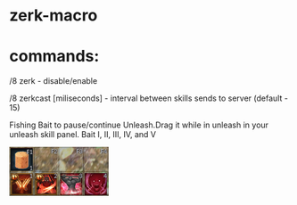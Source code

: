 # zerk-macro
# commands:

/8 zerk - disable/enable 

/8 zerkcast [miliseconds] - interval between skills sends to server (default - 15)

Fishing Bait to pause/continue Unleash.Drag it while in unleash in your unleash skill panel.
Bait I, II, III, IV, and V

![alt text](https://raw.githubusercontent.com/KKonaW/zerk-macro/master/1.png)

